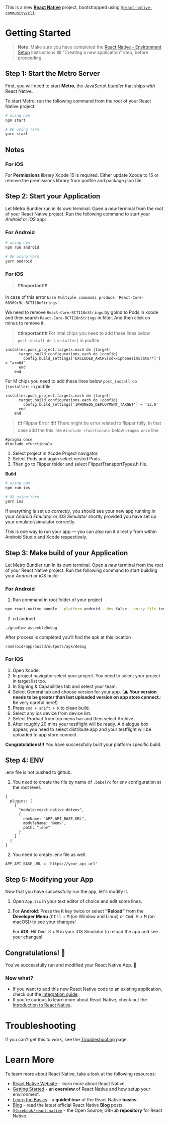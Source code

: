 This is a new [**React Native**](https://reactnative.dev) project, bootstrapped using [`@react-native-community/cli`](https://github.com/react-native-community/cli).

# Getting Started

> **Note**: Make sure you have completed the [React Native - Environment Setup](https://reactnative.dev/docs/environment-setup) instructions till "Creating a new application" step, before proceeding.

## Step 1: Start the Metro Server

First, you will need to start **Metro**, the JavaScript _bundler_ that ships _with_ React Native.

To start Metro, run the following command from the _root_ of your React Native project:

```bash
# using npm
npm start

# OR using Yarn
yarn start
```

## Notes

### For iOS

For **Permissions** library Xcode 15 is required. Either update Xcode to 15 or remove the premissions library from podfile and package.json file.

## Step 2: Start your Application

Let Metro Bundler run in its _own_ terminal. Open a _new_ terminal from the _root_ of your React Native project. Run the following command to start your _Android_ or _iOS_ app:

### For Android

```bash
# using npm
npm run android

# OR using Yarn
yarn android
```

### For iOS

> ❗❗❗**Important**❗❗❗

In case of this error `bash Multiple commands produce 'React-Core-60309c9c-RCTI18nStrings'`.

We need to remove `React-Core-RCTI18nStrings` by goind to Pods in xcode and then search `React-Core-RCTI18nStrings` in filter. And then click on minus to remove it.

> ❗❗❗**Important**❗❗❗
> For intel chips you need to add these lines below `post_install do |installer|` in podfile

```
installer.pods_project.targets.each do |target|
      target.build_configurations.each do |config|
        config.build_settings['EXCLUDED_ARCHS[sdk=iphonesimulator*]'] = "arm64"
      end
    end
```

For M chips you need to add these lines below `post_install do |installer|` in podfile

```
installer.pods_project.targets.each do |target|
      target.build_configurations.each do |config|
        config.build_settings['IPHONEOS_DEPLOYMENT_TARGET'] = '13.0'
      end
    end
```

> ❗❗❗ Filpper Error ❗❗❗❗
> There might be error related to flipper folly. In that case add the this line `#include <functional>` below `pragma once` line

```
#pragma once
#include <functional>
```

1. Select project in Xcode Project navigator.
2. Select Pods and again select nested Pods.
3. Then go to Flipper folder and select FlipperTransportTypes.h file.

**Build**

```bash
# using npm
npm run ios

# OR using Yarn
yarn ios
```

If everything is set up _correctly_, you should see your new app running in your _Android Emulator_ or _iOS Simulator_ shortly provided you have set up your emulator/simulator correctly.

This is one way to run your app — you can also run it directly from within Android Studio and Xcode respectively.

## Step 3: Make build of your Application

Let Metro Bundler run in its _own_ terminal. Open a _new_ terminal from the _root_ of your React Native project. Run the following command to start building your _Android_ or _iOS_ build:

### For Android

1. Run command in root folder of your project

```bash
npx react-native bundle --platform android --dev false --entry-file index.js --bundle-output android/app/src/main/assets/index.android.bundle --assets-dest android/app/src/main/res
```

2. cd android

```
./gradlew assembleDebug
```

After process is completed you'll find the apk at this location

```
/android/app/build/outputs/apk/debug
```

### For iOS

1. Open Xcode.
2. In project navigator select your project. You need to select your project in target list too.
3. In Signing & Capabilities tab and select your team.
4. Select General tab and choose version for your app.
   (:warning: **Your version needs to be greater than last uploaded version on app store connect.**: Be very careful here!)
5. Press `cmd + shift + k` to clean build.
6. Select any ios device from device list.
7. Select Product from top menu bar and then select Archive.
8. After roughly 20 mins your testflight will be ready. A dialogue box appear, you need to select distribute app and your testflight will be uploaded to app store connect.

**Congratulations!!!** You have successfully built your platform specific build.

## Step 4: ENV

.env file is not pushed to github.

1. You need to create the file by name of `.babelrc` for env configuration at the root level.

```
{
  plugins: [
    [
      "module:react-native-dotenv",
      {
        envName: "APP_API_BASE_URL",
        moduleName: "@env",
        path: ".env"
      }
    ]
  ]
}
```

2. You need to create .env file as well.

```
APP_API_BASE_URL = 'https://your_api_url'
```

## Step 5: Modifying your App

Now that you have successfully run the app, let's modify it.

1. Open `App.tsx` in your text editor of choice and edit some lines.
2. For **Android**: Press the <kbd>R</kbd> key twice or select **"Reload"** from the **Developer Menu** (<kbd>Ctrl</kbd> + <kbd>M</kbd> (on Window and Linux) or <kbd>Cmd ⌘</kbd> + <kbd>M</kbd> (on macOS)) to see your changes!

   For **iOS**: Hit <kbd>Cmd ⌘</kbd> + <kbd>R</kbd> in your iOS Simulator to reload the app and see your changes!

## Congratulations! :tada:

You've successfully run and modified your React Native App. :partying_face:

### Now what?

- If you want to add this new React Native code to an existing application, check out the [Integration guide](https://reactnative.dev/docs/integration-with-existing-apps).
- If you're curious to learn more about React Native, check out the [Introduction to React Native](https://reactnative.dev/docs/getting-started).

# Troubleshooting

If you can't get this to work, see the [Troubleshooting](https://reactnative.dev/docs/troubleshooting) page.

# Learn More

To learn more about React Native, take a look at the following resources:

- [React Native Website](https://reactnative.dev) - learn more about React Native.
- [Getting Started](https://reactnative.dev/docs/environment-setup) - an **overview** of React Native and how setup your environment.
- [Learn the Basics](https://reactnative.dev/docs/getting-started) - a **guided tour** of the React Native **basics**.
- [Blog](https://reactnative.dev/blog) - read the latest official React Native **Blog** posts.
- [`@facebook/react-native`](https://github.com/facebook/react-native) - the Open Source; GitHub **repository** for React Native.
